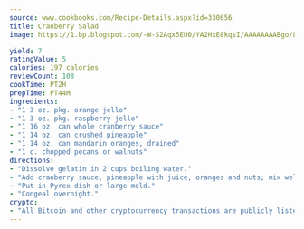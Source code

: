 ```yaml
---
source: www.cookbooks.com/Recipe-Details.aspx?id=330656
title: Cranberry Salad
image: https://1.bp.blogspot.com/-W-S2Aqx5EU0/YA2HxE8kqsI/AAAAAAAABgo/LNxJ2X_rvYgPNsplYMgQNjuwxaZ0e3pQQCLcBGAsYHQ/s320/17.png

yield: 7
ratingValue: 5
calories: 197 calories
reviewCount: 108
cookTime: PT2H
prepTime: PT44M
ingredients:
- "1 3 oz. pkg. orange jello"
- "1 3 oz. pkg. raspberry jello"
- "1 16 oz. can whole cranberry sauce"
- "1 14 oz. can crushed pineapple"
- "1 14 oz. can mandarin oranges, drained"
- "1 c. chopped pecans or walnuts"
directions:
- "Dissolve gelatin in 2 cups boiling water."
- "Add cranberry sauce, pineapple with juice, oranges and nuts; mix well."
- "Put in Pyrex dish or large mold."
- "Congeal overnight."
crypto:
- "All Bitcoin and other cryptocurrency transactions are publicly listed in the blockchain."
---
```

